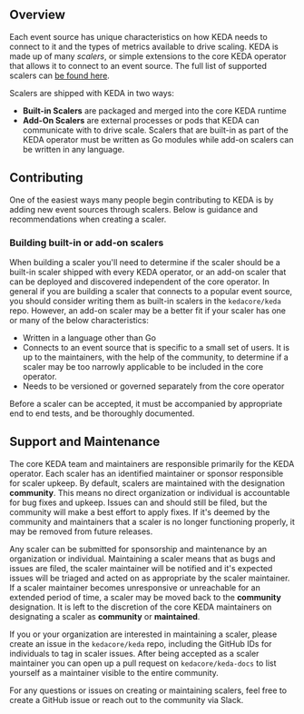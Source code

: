 ## Overview

Each event source has unique characteristics on how KEDA needs to connect to it and the types of metrics available to drive scaling.  KEDA is made up of many *scalers*, or simple extensions to the core KEDA operator that allows it to connect to an event source.  The full list of supported scalers can [be found here](https://keda.sh/docs/scalers/).

Scalers are shipped with KEDA in two ways:
- **Built-in Scalers** are packaged and merged into the core KEDA runtime
- **Add-On Scalers** are external processes or pods that KEDA can communicate with to drive scale.
Scalers that are built-in as part of the KEDA operator must be written as Go modules while add-on scalers can be written in any language.

## Contributing

One of the easiest ways many people begin contributing to KEDA is by adding new event sources through scalers.  Below is guidance and recommendations when creating a scaler.

### Building built-in or add-on scalers

When building a scaler you'll need to determine if the scaler should be a built-in scaler shipped with every KEDA operator, or an add-on scaler that can be deployed and discovered independent of the core operator.
In general if you are building a scaler that connects to a popular event source, you should consider writing them as built-in scalers in the `kedacore/keda` repo.
However, an add-on scaler may be a better fit if your scaler has one or many of the below characteristics:

* Written in a language other than Go
* Connects to an event source that is specific to a small set of users. It is up to the maintainers, with the help of the community, to determine if a scaler may be too narrowly applicable to be included in the core operator.
* Needs to be versioned or governed separately from the core operator

Before a scaler can be accepted, it must be accompanied by appropriate end to end tests, and be thoroughly documented.

## Support and Maintenance

The core KEDA team and maintainers are responsible primarily for the KEDA operator.  Each scaler has an identified maintainer or sponsor responsible for scaler upkeep. By default, scalers are maintained with the designation **community**. This means no direct organization or individual is accountable for bug fixes and upkeep.  Issues can and should still be filed, but the community will make a best effort to apply fixes. If it's deemed by the community and maintainers that a scaler is no longer functioning properly, it may be removed from future releases.

Any scaler can be submitted for sponsorship and maintenance by an organization or individual.  Maintaining a scaler means that as bugs and issues are filed, the scaler maintainer will be notified and it's expected issues will be triaged and acted on as appropriate by the scaler maintainer.  If a scaler maintainer becomes unresponsive or unreachable for an extended period of time, a scaler may be moved back to the **community** designation.  It is left to the discretion of the core KEDA maintainers on designating a scaler as **community** or **maintained**.

If you or your organization are interested in maintaining a scaler, please create an issue in the `kedacore/keda` repo, including the GitHub IDs for individuals to tag in scaler issues.  After being accepted as a scaler maintainer you can open up a pull request on `kedacore/keda-docs` to list yourself as a maintainer visible to the entire community.

For any questions or issues on creating or maintaining scalers, feel free to create a GitHub issue or reach out to the community via Slack.
